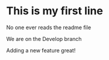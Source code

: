 # This is my first line



No one ever reads the readme file

We are on the Develop branch

Adding a new feature great!